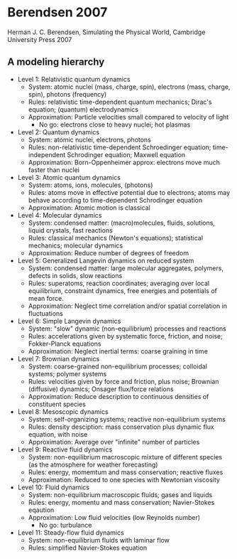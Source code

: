 # Berendsen 2007

Herman J. C. Berendsen, Simulating the Physical World, Cambridge University Press 2007

## A modeling hierarchy

* Level 1: Relativistic quantum dynamics
  * System: atomic nuclei (mass, charge, spin), electrons (mass, charge, spin), photons (frequency)
  * Rules: relativistic time-dependent quantum mechanics; Dirac's equation; (quantum) electrodynamics
  * Approximation: Particle velocities small compared to velocity of light
    * No go: electrons close to heavy nuclei; hot plasmas 
* Level 2: Quantum dynamics
  * System: atomic nuclei, electrons, photons
  * Rules: non-relativistic time-dependent Schroedinger equation; time-independent Schrodinger equation; Maxwell equation 
  * Approximation: Born-Oppenheimer approx: electrons move much faster than nuclei
* Level 3: Atomic quantum dynamics
  * System: atoms, ions, molecules, (photons)
  * Rules: atoms move in effective potential due to electrons; atoms may behave according to time-dependent Schrodinger equation
  * Approximation: Atomic motion is classical
* Level 4: Molecular dynamics
  * System: condensed matter: (macro)molecules, fluids, solutions, liquid crystals, fast reactions
  * Rules: classical mechanics (Newton's equations); statistical mechanics; molecular dynamics
  * Approximation: Reduce number of degrees of freedom
* Level 5: Generalized Langevin dynamics on reduced system
  * System: condensed matter: large molecular aggregates, polymers, defects in solids, slow reactions
  * Rules: superatoms, reaction coordinates; averaging over local equilibrium, constraint dynamics, free energies and potentials of mean force.
  * Approximation: Neglect time correlation and/or spatial correlation in fluctuations
* Level 6: Simple Langevin dynamics
  * System: "slow" dynamic (non-equilibrium) processes and reactions
  * Rules: accelerations given by systematic force, friction, and noise; Fokker-Planck equations
  * Approximation: Neglect inertial terms: coarse graining in time
* Level 7: Brownian dynamics
  * System: coarse-grained non-equilibrium processes; colloidal systems; polymer systems
  * Rules: velocities given by force and friction, plus noise; Brownian (diffusive) dynamics; Onsager flux/force relations
  * Approximation: Reduce description to continuous densities of constituent species
* Level 8: Mesoscopic dynamics
  * System: self-organizing systems; reactive non-equilibrium systems
  * Rules: density desciption: mass conservation plus dynamic flux equation, with noise
  * Approximation: Average over "infinite" number of particles
* Level 9: Reactive fluid dynamics
  * System: non-equilibrium macroscopic mixture of different species (as the atmosphere for weather forecasting)
  * Rules: energy, momemtum and mass conservation; reactive fluxes
  * Approximation: Reduced to one species with Newtonian viscosity
* Level 10: Fluid dynamics
  * System: non-equilibrium macroscopic fluids; gases and liquids
  * Rules: energy, momentu and mass conservation; Navier-Stokes eqaution
  * Approximation: Low fluid velocities (low Reynolds number)
    * No go: turbulance
* Level 11: Steady-flow fluid dynamics
  * System: non-equilibrium fluids with laminar flow
  * Rules: simplified Navier-Stokes equation
